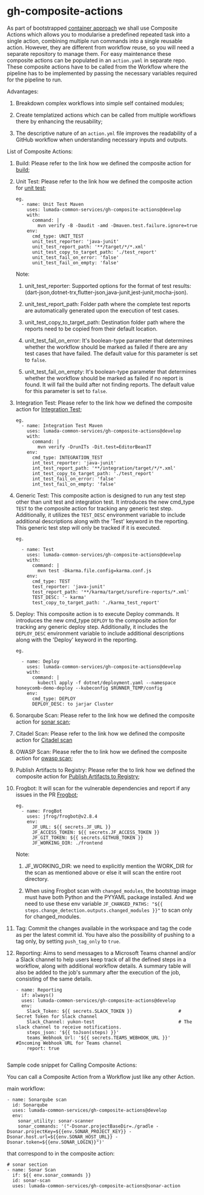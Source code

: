# gh-composite-actions
As part of bootstrapped [container approach](https://hv-eng.atlassian.net/wiki/spaces/LFCP/pages/30584472476/Implementation+Architecture+of+Containerization+Theme) we shall use Composite Actions which allows you to modularise a predefined repeated task  into a single action, combining multiple run commands into a single reusable action. However, they are different from workflow reuse, so you will need a separate repository to manage them. For easy maintenance these composite actions can be populated in an `action.yaml` in separate repo. These composite actions have to be called from the Workflow where the pipeline has to be implemented by passing the necessary variables required for the pipeline to run.

Advantages:

1. Breakdown complex workflows into simple self contained modules;

2. Create templatized actions which can be called from multiple workflows there by enhancing the reusability;

3. The descriptive nature of an `action.yml` file improves the readability of a GitHub workflow when understanding necessary inputs and outputs.


List of Composite Actions:

1. Build: Please refer to the link how we defined the composite action for [build](https://hv-eng.atlassian.net/wiki/spaces/LFCP/pages/30470897989/Build);
2. Unit Test: Please refer to the link how we defined the composite action for [unit test](https://hv-eng.atlassian.net/wiki/spaces/LFCP/pages/30471323921/Testing);

      ```
      eg.
        - name: Unit Test Maven
          uses: lumada-common-services/gh-composite-actions@develop
          with:
            command: |
              mvn verify -B -Daudit -amd -Dmaven.test.failure.ignore=true 
          env:
            cmd_type: UNIT_TEST 
            unit_test_reporter: 'java-junit'
            unit_test_report_path: '**/target/*/*.xml'
            unit_test_copy_to_target_path: './test_report'
            unit_test_fail_on_error: 'false'
            unit_test_fail_on_empty: 'false'
      ```
      Note:

      1. unit_test_reporter: Supported options for the format of test results:(dart-json,dotnet-trx,flutter-json,java-junit,jest-junit,mocha-json).

      2. unit_test_report_path: Folder path where the complete test reports are automatically generated upon the execution of test cases.

      3. unit_test_copy_to_target_path: Destination folder path where the reports need to be copied from their default location.

      4. unit_test_fail_on_error: It's boolean-type parameter that determines whether the workflow should be marked as failed if there are any test cases that have failed. The default value for this parameter is set to `false`.
  
      5. unit_test_fail_on_empty: It's boolean-type parameter that determines whether the workflow should be marked as failed if no report is found. It will fail the build after not finding reports. The default value for this parameter is set to `false`.

3. Integration Test: Please refer to the link how we defined the composite action for [Integration Test](https://hv-eng.atlassian.net/wiki/spaces/MCI/pages/30781997882/KIND+Kubernetes+in+Docker);

      ```
      eg.
        - name: Integration Test Maven
          uses: lumada-common-services/gh-composite-actions@develop
          with:
            command: |
              mvn verify -DrunITs -Dit.test=EditorBeanIT 
          env:
            cmd_type: INTEGRATION_TEST 
            int_test_reporter: 'java-junit'
            int_test_report_path: '**/integration/target/*/*.xml'
            int_test_copy_to_target_path: './test_report'
            int_test_fail_on_error: 'false'
            int_test_fail_on_empty: 'false'
      ```
   
4. Generic Test: This composite action is designed to run any test step other than unit test and integration test. It introduces the new cmd_type `TEST` to the composite action for tracking any generic test step. Additionally, it utilizes the `TEST_DESC` environment variable to include additional descriptions along with the 'Test' keyword in the reporting. This generic test step will only be tracked if it is executed.
      
      ```
      eg.

        - name: Test
          uses: lumada-common-services/gh-composite-actions@develop
          with:
            command: |
              mvn test -Dkarma.file.config=karma.conf.js
          env:
            cmd_type: TEST    
            test_reporter: 'java-junit'
            test_report_path: '**/karma/target/surefire-reports/*.xml' 
            TEST_DESC: '- karma'
            test_copy_to_target_path: './karma_test_report'

      ```
5. Deploy: This composite action is to execute Deploy commands. It introduces the new cmd_type `DEPLOY` to the composite action for tracking any generic deploy step. Additionally, it includes the `DEPLOY_DESC` environment variable to include additional descriptions along with the 'Deploy' keyword in the reporting.
      
      ```
      eg.

        - name: Deploy
          uses: lumada-common-services/gh-composite-actions@develop
          with:
            command: |
              kubectl apply -f dotnet/deployment.yaml --namespace honeycomb-demo-deploy --kubeconfig $RUNNER_TEMP/config        
          env:
            cmd_type: DEPLOY
            DEPLOY_DESC: to jarjar Cluster

      ```
6. Sonarqube Scan: Please refer to the link how we defined the composite action for [sonar scan](https://hv-eng.atlassian.net/wiki/spaces/LFCP/pages/30584439068/Static+Code+Analysis+SonarQube+Scan);

7. Citadel Scan: Please refer to the link how we defined the composite action for [Citadel scan](https://hv-eng.atlassian.net/wiki/spaces/MCI/pages/30890459190/Honeycomb+and+Citadel+integration)

<!-- Blackduck Scan: Please refer to the link how we defined the composite action for [blackduck scan](https://hv-eng.atlassian.net/wiki/spaces/LFCP/pages/30471291264/Software+Composition+Analysis+Blackduck); -->

8. OWASP Scan: Please refer the to link how we defined the composite action for [owasp scan](https://hv-eng.atlassian.net/wiki/spaces/LFCP/pages/30577266601/Software+Composition+Analysis+OWASP+dependency+check);

9. Publish Artifacts to Registry: Please refer the to link how we defined the composite action for [Publish Artifacts to Registry](https://hv-eng.atlassian.net/wiki/spaces/LSH/pages/30508254316/Manifest+Defined+Package+Deployment);                                                                                     
10. Frogbot: It will scan for the vulnerable dependencies and report if any issues in the PR   [Frogbot](https://hv-eng.atlassian.net/wiki/spaces/LFCP/pages/30698047820/Git+Repository+scanning+with+JFRrog+Xray+for+security+vulnerabilities);                                                   
      ```
      eg.
        - name: FrogBot
          uses: jfrog/frogbot@v2.8.4
          env:
            JF_URL: ${{ secrets.JF_URL }}
            JF_ACCESS_TOKEN: ${{ secrets.JF_ACCESS_TOKEN }}
            JF_GIT_TOKEN: ${{ secrets.GITHUB_TOKEN }}
            JF_WORKING_DIR: ./frontend
      ```
      Note:

      1. JF_WORKING_DIR: we need to explicitly mention the WORK_DIR for the scan as mentioned above or else it will scan the entire root directory.

      2. When using Frogbot scan with `changed_modules`, the bootstrap image must have both Python and the PYYAML package installed. And we need to use these env variable `JF_CHANGED_PATHS: "${{ steps.change_detection.outputs.changed_modules }}"` to scan only for changed_modules.

11. Tag: Commit the changes available in the workspace and tag the code as per the latest commit id. You have also the possibility of pushing to a tag only, by setting `push_tag_only` to `true`.

12. Reporting: Aims to send messages to a Microsoft Teams channel and/or a Slack channel to help users keep track of all the defined steps in a workflow, along with additional workflow details. A summary table will also be added to the job's summary after the execution of the job, consisting of the same details.

      ```
      - name: Reporting
        if: always()
        uses: lumada-common-services/gh-composite-actions@develop
        env:
          Slack_Token: ${{ secrets.SLACK_TOKEN }}                 # Secret Token for Slack channel
          Slack_Channel: yukon-test                               # The slack channel to receive notifications. 
          steps_json: '${{ toJson(steps) }}'
          teams_Webhook_Url: '${{ secrets.TEAMS_WEBHOOK_URL }}'   #Incoming Webhook URL for Teams channel 
          report: true
          
      ```

Sample code snippet for Calling Composite Actions:

You can call a Composite Action from a Workflow just like any other Action. 


main workflow:
```
- name: Sonarqube scan
  id: Sonarqube
  uses: lumada-common-services/gh-composite-actions@develop
  env:
    sonar_utility: sonar-scanner
    sonar_commands: '("-Dsonar.projectBaseDir=./gradle -Dsonar.projectKey=${{env.SONAR_PROJECT_KEY}} -Dsonar.host.url=${{env.SONAR_HOST_URL}} -Dsonar.token=${{env.SONAR_LOGIN}}")'

```

that correspond to in the composite action:

```
# sonar section
- name: Sonar Scan
  if: ${{ env.sonar_commands }}
  id: sonar-scan
  uses: lumada-common-services/gh-composite-actions@sonar-action
```
